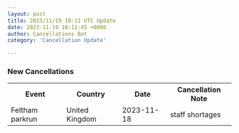 ```yaml
---
layout: post
title: 2023/11/19 18:11 UTC Update
date: 2023-11-19 18:11:45 +0000
author: Cancellations Bot
category: 'Cancellation Update'

---
```


<h3>New Cancellations</h3>
<div class='hscrollable'>
<table style='width: 100%'>
    <tr>
        <th>Event</th>
        <th>Country</th>
        <th>Date</th>
        <th>Cancellation Note</th>
    </tr>
    <tr>
        <td>Feltham parkrun</td>
        <td>United Kingdom</td>
        <td>2023-11-18</td>
        <td>staff shortages</td>
    </tr>
</table>
</div>
